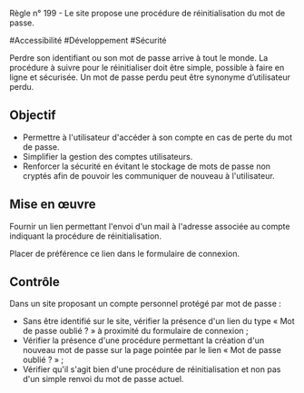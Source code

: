 
Règle n° 199  - Le site propose une procédure de réinitialisation du mot de passe.

#Accessibilité #Développement #Sécurité

Perdre son identifiant ou son mot de passe arrive à tout le monde. La procédure à suivre pour le réinitialiser doit être simple, possible à faire en ligne et sécurisée. Un mot de passe perdu peut être synonyme d’utilisateur perdu.

Objectif
--------

*   Permettre à l'utilisateur d'accéder à son compte en cas de perte du mot de passe.
*   Simplifier la gestion des comptes utilisateurs.
*   Renforcer la sécurité en évitant le stockage de mots de passe non cryptés afin de pouvoir les communiquer de nouveau à l'utilisateur.

Mise en œuvre
-------------

Fournir un lien permettant l'envoi d'un mail à l'adresse associée au compte indiquant la procédure de réinitialisation.

Placer de préférence ce lien dans le formulaire de connexion.

Contrôle
--------

Dans un site proposant un compte personnel protégé par mot de passe :

*   Sans être identifié sur le site, vérifier la présence d'un lien du type « Mot de passe oublié ? » à proximité du formulaire de connexion ;
*   Vérifier la présence d'une procédure permettant la création d'un nouveau mot de passe sur la page pointée par le lien « Mot de passe oublié ? » ;
*   Vérifier qu'il s'agit bien d'une procédure de réinitialisation et non pas d'un simple renvoi du mot de passe actuel.
